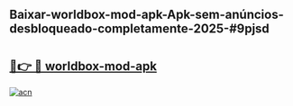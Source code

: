 ## Baixar-worldbox-mod-apk-Apk-sem-anúncios-desbloqueado-completamente-2025-#9pjsd

# <h2><a href="https://ainizakaria.my?title=worldbox-mod-apk&ref=22M">🔗👉 🔴 worldbox-mod-apk</a></h2>

[![acn](https://github.com/user-attachments/assets/0f9c940e-d8b0-45ae-aac7-cd30a18b3e1c)](https://ainizakaria.my?title=worldbox-mod-apk&ref=22M)

